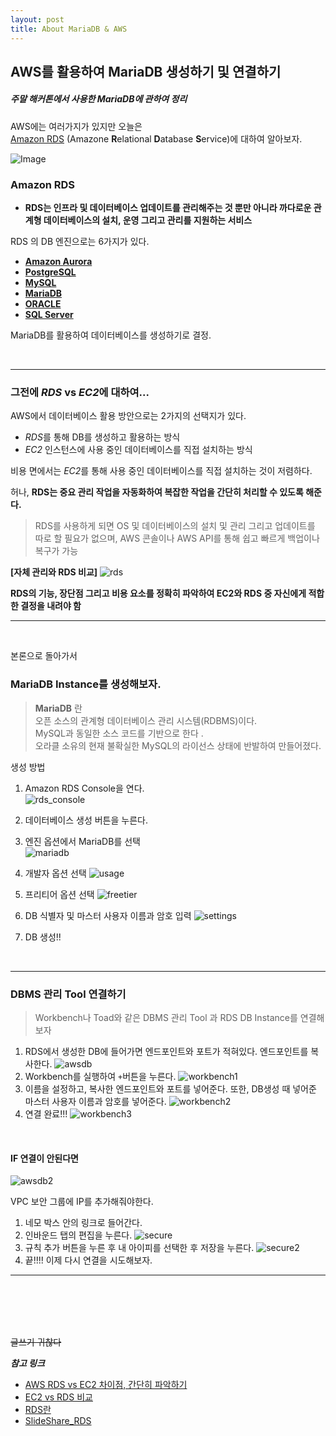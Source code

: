 ```yaml
---
layout: post
title: About MariaDB & AWS
---
```


## AWS를 활용하여 MariaDB 생성하기 및 연결하기

#####  주말 해커톤에서 사용한 MariaDB에 관하여 정리

AWS에는 여러가지가 있지만 오늘은  
[Amazon RDS](https://aws.amazon.com/ko/rds/?nc2=h_m1) (Amazone **R**elational **D**atabase **S**ervice)에 대하여 알아보자.

![Image](https://www.edureka.co/blog/wp-content/uploads/2016/11/AWS-Feature.png)

### Amazon RDS  

- **RDS는 인프라 및 데이터베이스 업데이트를 관리해주는 것 뿐만 아니라 까다로운 관계형 데이터베이스의 설치, 운영 그리고 관리를 지원하는 서비스**

RDS 의 DB 엔진으로는 6가지가 있다.

- [**Amazon Aurora**](https://aws.amazon.com/ko/rds/aurora/)  
- [**PostgreSQL**](https://aws.amazon.com/ko/rds/postgresql/) 
- [**MySQL**](https://aws.amazon.com/ko/rds/mysql/) 
- [**MariaDB**](https://aws.amazon.com/ko/rds/mariadb/) 
- [**ORACLE**](https://aws.amazon.com/ko/rds/oracle/) 
- [**SQL Server**](https://aws.amazon.com/ko/rds/sqlserver/)

MariaDB를 활용하여 데이터베이스를 생성하기로 결정.

<br>

---
### 그전에 *RDS* vs *EC2*에 대하여...

AWS에서 데이터베이스 활용 방안으로는 2가지의 선택지가 있다.
- *RDS*를 통해 DB를 생성하고 활용하는 방식
- *EC2* 인스턴스에 사용 중인 데이터베이스를 직접 설치하는 방식

비용 면에서는 *EC2*를 통해 사용 중인 데이터베이스를 직접 설치하는 것이 저렴하다.

허나, **RDS는 중요 관리 작업을 자동화하여 복잡한 작업을 간단히 처리할 수 있도록 해준다.**  

>RDS를 사용하게 되면 OS 및 데이터베이스의 설치 및 관리 그리고 업데이트를 따로 할 필요가 없으며, AWS 콘솔이나 AWS API를 통해 쉽고 빠르게 백업이나 복구가 가능

**[자체 관리와 RDS 비교]**
![rds](/images/rds.png)

**RDS의 기능, 장단점 그리고 비용 요소를 정확히 파악하여 EC2와 RDS 중 자신에게 적합한 결정을 내려야 함**

---

<br>


본론으로 돌아가서

### **MariaDB Instance를 생성해보자.**

> **MariaDB** 란  
> 오픈 소스의 관계형 데이터베이스 관리 시스템(RDBMS)이다.  
> MySQL과 동일한 소스 코드를 기반으로 한다 .  
> 오라클 소유의 현재 불확실한 MySQL의 라이선스 상태에 반발하여 만들어졌다.  

생성 방법

1. Amazon RDS Console을 연다.  
![rds_console](/images/rds_console.png)

2. 데이터베이스 생성 버튼을 누른다.

3. 엔진 옵션에서 MariaDB를 선택  
![mariadb](/images/mariadb.png)

4. 개발자 옵션 선택
![usage](/images/usage.png)

5. 프리티어 옵션 선택
![freetier](/images/freetier.png)

6. DB 식별자 및 마스터 사용자 이름과 암호 입력
![settings](/images/settings.png)

7. DB 생성!!

<br>

---

### **DBMS 관리 Tool 연결하기**

> Workbench나 Toad와 같은 DBMS 관리 Tool 과 RDS DB Instance를 연결해보자

1. RDS에서 생성한 DB에 들어가면 엔드포인트와 포트가 적혀있다.
  엔드포인트를 복사한다.
![awsdb](/images/awsdb.png)
2. Workbench를 실행하여 `+`버튼을 누른다.
![workbench1](/images/workbench1.png)
3. 이름을 설정하고, 복사한 엔드포인트와 포트를 넣어준다.  또한, DB생성 때 넣어준 마스터 사용자 이름과 암호를 넣어준다.
![workbench2](/images/workbench2.png)
4. 연결 완료!!!
![workbench3](/images/workbench3.png)


<br>


#### **IF** 연결이 안된다면

![awsdb2](/images/awsdb2.png)

VPC 보안 그룹에 IP를 추가해줘야한다.  

1. 네모 박스 안의 링크로 들어간다.
2. 인바운드 탭의 편집을 누른다.  ![secure](/images/secure1.png)
3. 규칙 추가 버튼을 누른 후 내 아이피를 선택한 후 저장을 누른다.  ![secure2](/images/secure2.png)
4. 끝!!!! 이제 다시 연결을 시도해보자.


--- 

<br>
<br>
<br>
<br>

~~글쓰기 귀찮다~~


***참고 링크***   
+ [AWS RDS vs EC2 차이점, 간단히 파악하기](https://www.bespinglobal.com/bespins-pick-vol-11-aws-rds-vs-ec2/)   
+ [EC2 vs RDS 비교](https://www.slideshare.net/awskorea/amazon-rds-aws)  
+ [RDS란](https://bkjeon1614.tistory.com/168)  
+ [SlideShare_RDS](https://www.slideshare.net/awskorea/amazon-rds-aws)

















 








